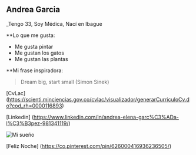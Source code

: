 


## Andrea Garcia

_Tengo 33, Soy Médica, Nací en Ibague

**Lo que me gusta:

* Me gusta pintar
* Me gustan los gatos
* Me gustan las plantas

**Mi frase inspiradora: 

> Dream big, start small (Simon Sinek)

 
 [CvLac] (https://scienti.minciencias.gov.co/cvlac/visualizador/generarCurriculoCv.do?cod_rh=0000116893)
 
 [Linkedin] (https://www.linkedin.com/in/andrea-elena-garc%C3%ADa-l%C3%B3pez-981341119/)
 
 
 ![Mi sueño](https://www.landuum.com/wp-content/uploads/2019/03/cultura_paisajeiluminado_landuum5.jpg)

 
 [Feliz Noche] (https://co.pinterest.com/pin/626000416936236505/)
